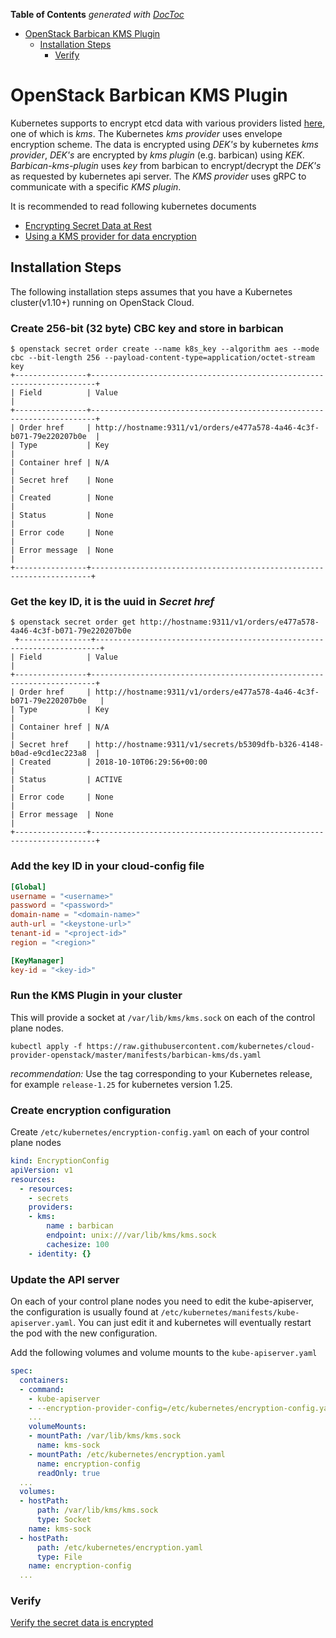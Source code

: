 <!-- START doctoc generated TOC please keep comment here to allow auto update -->
<!-- DON'T EDIT THIS SECTION, INSTEAD RE-RUN doctoc TO UPDATE -->
**Table of Contents**  *generated with [DocToc](https://github.com/thlorenz/doctoc)*

- [OpenStack Barbican KMS Plugin](#openstack-barbican-kms-plugin)
  - [Installation Steps](#installation-steps)
    - [Verify](#verify)

<!-- END doctoc generated TOC please keep comment here to allow auto update -->

# OpenStack Barbican KMS Plugin
Kubernetes supports to encrypt etcd data with various providers listed [here](https://kubernetes.io/docs/tasks/administer-cluster/encrypt-data/#providers), one of which is *kms*. The Kubernetes *kms provider* uses envelope encryption scheme. The data is encrypted using *DEK's* by kubernetes *kms provider*, *DEK's* are encrypted by *kms plugin* (e.g. barbican) using *KEK*. *Barbican-kms-plugin* uses *key* from barbican to encrypt/decrypt the *DEK's* as requested by kubernetes api server. 
The *KMS provider* uses gRPC to communicate with a specific *KMS plugin*.

It is recommended to read following kubernetes documents  

* [Encrypting Secret Data at Rest](https://kubernetes.io/docs/tasks/administer-cluster/encrypt-data/#verifying-that-data-is-encrypted)  
* [Using a KMS provider for data encryption](https://kubernetes.io/docs/tasks/administer-cluster/kms-provider/)


## Installation Steps

The following installation steps assumes that you have a Kubernetes cluster(v1.10+) running on OpenStack Cloud.


### Create 256-bit (32 byte) CBC key and store in barbican

```
$ openstack secret order create --name k8s_key --algorithm aes --mode cbc --bit-length 256 --payload-content-type=application/octet-stream key
+----------------+-----------------------------------------------------------------------+
| Field          | Value                                                                 |
+----------------+-----------------------------------------------------------------------+
| Order href     | http://hostname:9311/v1/orders/e477a578-4a46-4c3f-b071-79e220207b0e  |
| Type           | Key                                                                  |
| Container href | N/A                                                                  |
| Secret href    | None                                                                 |
| Created        | None                                                                 |
| Status         | None                                                                 |
| Error code     | None                                                                 |
| Error message  | None                                                                 |
+----------------+----------------------------------------------------------------------+
```

### Get the key ID, it is the **uuid** in *Secret href*

```
$ openstack secret order get http://hostname:9311/v1/orders/e477a578-4a46-4c3f-b071-79e220207b0e
 +----------------+-----------------------------------------------------------------------+
| Field          | Value                                                                 |
+----------------+-----------------------------------------------------------------------+
| Order href     | http://hostname:9311/v1/orders/e477a578-4a46-4c3f-b071-79e220207b0e   |
| Type           | Key                                                                   |
| Container href | N/A                                                                   |
| Secret href    | http://hostname:9311/v1/secrets/b5309dfb-b326-4148-b0ad-e9cd1ec223a8  |
| Created        | 2018-10-10T06:29:56+00:00                                             |
| Status         | ACTIVE                                                                |
| Error code     | None                                                                  |
| Error message  | None                                                                  |
+----------------+-----------------------------------------------------------------------+
```


### Add the key ID in your cloud-config file

```toml
[Global]
username = "<username>"
password = "<password>"
domain-name = "<domain-name>"
auth-url = "<keystone-url>"
tenant-id = "<project-id>"
region = "<region>"

[KeyManager]
key-id = "<key-id>"
```


### Run the KMS Plugin in your cluster

This will provide a socket at `/var/lib/kms/kms.sock` on each of the control
plane nodes.
```
kubectl apply -f https://raw.githubusercontent.com/kubernetes/cloud-provider-openstack/master/manifests/barbican-kms/ds.yaml
```
*recommendation:* Use the tag corresponding to your Kubernetes release, for
example `release-1.25` for kubernetes version 1.25.


### Create encryption configuration

Create `/etc/kubernetes/encryption-config.yaml` on each of your control plane
nodes
```yaml
kind: EncryptionConfig
apiVersion: v1
resources:
  - resources:
    - secrets
    providers:
    - kms:
        name : barbican
        endpoint: unix:///var/lib/kms/kms.sock
        cachesize: 100
    - identity: {}
```


### Update the API server

On each of your control plane nodes you need to edit the kube-apiserver, the
configuration is usually found at
`/etc/kubernetes/manifests/kube-apiserver.yaml`. You can just edit it and
kubernetes will eventually restart the pod with the new configuration.

Add the following volumes and volume mounts to the `kube-apiserver.yaml`
```yaml
spec:
  containers:
  - command:
    - kube-apiserver
    - --encryption-provider-config=/etc/kubernetes/encryption-config.yaml
    ...
    volumeMounts:
    - mountPath: /var/lib/kms/kms.sock
      name: kms-sock
    - mountPath: /etc/kubernetes/encryption.yaml
      name: encryption-config
      readOnly: true
  ...
  volumes:
  - hostPath:
      path: /var/lib/kms/kms.sock
      type: Socket
    name: kms-sock
  - hostPath:
      path: /etc/kubernetes/encryption.yaml
      type: File
    name: encryption-config
  ...
```


### Verify
[Verify the secret data is encrypted](https://kubernetes.io/docs/tasks/administer-cluster/encrypt-data/#verifying-that-data-is-encrypted
)
